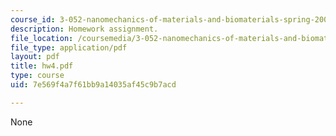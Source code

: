 ```yaml
---
course_id: 3-052-nanomechanics-of-materials-and-biomaterials-spring-2007
description: Homework assignment.
file_location: /coursemedia/3-052-nanomechanics-of-materials-and-biomaterials-spring-2007/7e569f4a7f61bb9a14035af45c9b7acd_hw4.pdf
file_type: application/pdf
layout: pdf
title: hw4.pdf
type: course
uid: 7e569f4a7f61bb9a14035af45c9b7acd

---
```

None